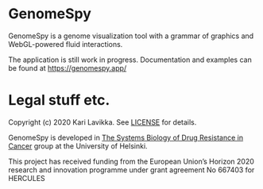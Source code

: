 # GenomeSpy

GenomeSpy is a genome visualization tool with a grammar of graphics and WebGL-powered fluid interactions.

The application is still work in progress. Documentation and examples can be found at https://genomespy.app/

# Legal stuff etc.

Copyright (c) 2020 Kari Lavikka. See [LICENSE](LICENSE) for details.

GenomeSpy is developed in [The Systems Biology of Drug Resistance in
Cancer](https://www.helsinki.fi/en/researchgroups/systems-biology-of-drug-resistance-in-cancer) group at the University of Helsinki.

This project has received funding from the European Union’s Horizon 2020 research and innovation programme under grant agreement No 667403 for HERCULES
